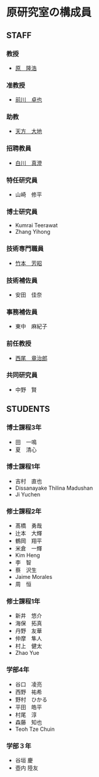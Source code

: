 # 原研究室の構成員
## STAFF
### 教授
- [原　隆浩](http://www-mmde.ist.osaka-u.ac.jp/~hara/index-jp.html)
### 准教授
- [前川　卓也](http://www-mmde.ist.osaka-u.ac.jp/~maekawa/)
### 助教
- [天方　大地](https://amgt-d1.github.io/)
### 招聘教員
- [白川　真澄](http://www-mmde.ist.osaka-u.ac.jp/~shirakawa/)
### 特任研究員
- 山崎　修平
### 博士研究員
- Kumrai Teerawat
- Zhang Yihong
### 技術専門職員
- [竹本　芳昭](http://www-mmde.ist.osaka-u.ac.jp/~takemoto/index-jp.html)
### 技術補佐員
- 安田　佳奈
### 事務補佐員
- 東中　麻紀子
### 前任教授
- [西尾　章治郎](https://mmde-lab.github.io/member-webpage/nishio/index-jp.html)
### 共同研究員
- 中野　賢
## STUDENTS
### 博士課程3年
- 田　一鳴
- 夏　清心
### 博士課程1年
- 吉村　直也
- Dissanayake Thilina Madushan
- Ji Yuchen
### 修士課程2年
- 髙橋　勇哉
- 辻本　大輝
- 鶴岡　翔平
- 米倉　一輝
- Kim Heng
- 李　智
- 蔡　沢生
- Jaime Morales
- 周　恒
### 修士課程1年
- 新井　悠介
- 海保　拓真
- 丹野　友華
- 仲摩　隼人
- 村上　健太
- Zhao Yue
### 学部4年
- 谷口　凌亮
- 西野　祐希
- 野村　ひかる
- 平田　皓平
- 村尾　淳
- 森藤　知也
- Teoh Tze Chuin
### 学部３年
- 谷垣 慶
- 壺内 陸友